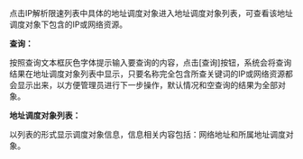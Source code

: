 点击IP解析限速列表中具体的地址调度对象进入地址调度对象列表，可查看该地址调度对象下包含的IP或网络资源。

**查询：**

按照查询文本框灰色字体提示输入要查询的内容，点击[查询]按钮，系统会将查询结果在地址调度对象列表中显示，只要名称完全包含所查关键词的IP或网络资源都会显示出来，以方便管理员进行下一步操作，默认情况和空查询的结果为全部对象。

**地址调度对象列表：**

以列表的形式显示调度对象信息，信息相关内容包括：网络地址和所属地址调度对象。
